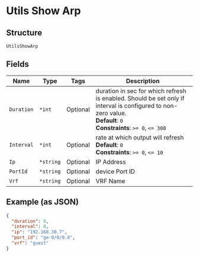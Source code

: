 
# Utils Show Arp

## Structure

`UtilsShowArp`

## Fields

| Name | Type | Tags | Description |
|  --- | --- | --- | --- |
| `Duration` | `*int` | Optional | duration in sec for which refresh is enabled. Should be set only if interval is configured to non-zero value.<br>**Default**: `0`<br>**Constraints**: `>= 0`, `<= 300` |
| `Interval` | `*int` | Optional | rate at which output will refresh<br>**Default**: `0`<br>**Constraints**: `>= 0`, `<= 10` |
| `Ip` | `*string` | Optional | IP Address |
| `PortId` | `*string` | Optional | device Port ID |
| `Vrf` | `*string` | Optional | VRF Name |

## Example (as JSON)

```json
{
  "duration": 0,
  "interval": 0,
  "ip": "192.168.30.7",
  "port_id": "ge-0/0/0.0",
  "vrf": "guest"
}
```

